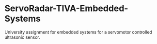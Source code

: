 # ServoRadar-TIVA-Embedded-Systems
University assignment for embedded systems for a servomotor controlled ultrasonic sensor.
